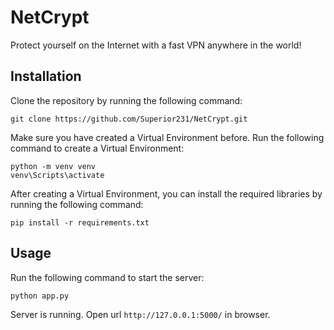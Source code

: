 # NetCrypt

Protect yourself on the Internet with a fast VPN anywhere in the world!

## Installation

Clone the repository by running the following command:

```shell
git clone https://github.com/Superior231/NetCrypt.git
```

Make sure you have created a Virtual Environment before. Run the following command to create a Virtual Environment:

```shell
python -m venv venv
venv\Scripts\activate
```

After creating a Virtual Environment, you can install the required libraries by running the following command:

```shell
pip install -r requirements.txt
```

## Usage

Run the following command to start the server:

```shell
python app.py
```

Server is running. Open url `http://127.0.0.1:5000/` in browser.